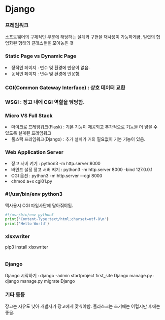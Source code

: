 # Django

### 프레임워크

소프트웨어의 구체적인 부분에 해당하는 설계와 구현을 재사용이 가능하게끔, 일련의 협업화된 형태의 클래스들을 모아놓은 것

### Static Page vs Dynamic Page

<li> 정적인 페이지 : 변수 및 환경에 반응이 없음. 
<li> 동적인 페이지 : 변수 및 환경에 반응함.

### CGI(Common Gateway Interface) : 상호 데이터 교환

### WSGI : 장고 내에 CGI 역할을 담당함.

### Micro VS Full Stack 

<li> 마이크로 프레임워크(Flask) : 기본 기능이 제공되고 추가적으로 기능을 더 넣을 수 있도록 설계된 프레임워크
<li> 풀스택 프레임워크(Django)  : 추가 설치가 거의 필요없이 기본 기능이 있음.

### Web Application Server 

<li> 장고 서버 켜기 : python3 -m http.server 8000
<li> 바인드 설정 장고 서버 켜기 : python3 -m http.server 8000 -bind 127.0.0.1
<li> CGI 옵션 : python3 -m http.server --cgi 8000
<li> chmod a+x cgi01.py

### #!/usr/bin/env python3

맥사용시 CGI 파일사단에 달아줘야됨.

```python
#!/usr/bin/env python3
print('Content-Type:text/html;charset=utf-8\n')
print('Hello World')
```

###  xlsxwriter
pip3 install xlsxwriter
```python

```

### Django

Django 시작하기 : django -admin startproject first_site
Django manage.py : django manage.py migrate
Django 

### 기타 등등

 장고는 자유도 낮아 개발자가 장고에게 맞춰야함. 플라스크는 초기에는 어렵지만 후에는 좋음.